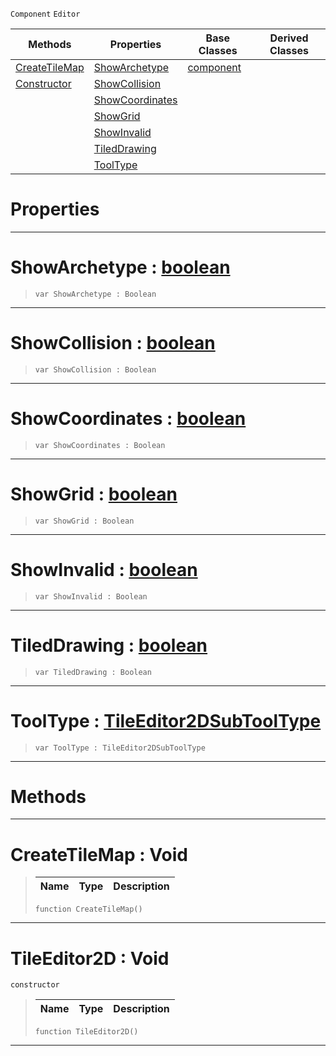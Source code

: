  `Component` `Editor`



|Methods|Properties|Base Classes|Derived Classes|
|---|---|---|---|
|[CreateTileMap](tileeditor2d.md#createtilemap-void)|[ShowArchetype](tileeditor2d.md#showarchetype-zilch-engin)|[component](component.md)| |
|[Constructor](tileeditor2d.md#tileeditor2d-void)|[ShowCollision](tileeditor2d.md#showcollision-zilch-engin)| | |
| |[ShowCoordinates](tileeditor2d.md#showcoordinates-zilch-eng)| | |
| |[ShowGrid](tileeditor2d.md#showgrid-zilch-engine-doc)| | |
| |[ShowInvalid](tileeditor2d.md#showinvalid-zilch-engine)| | |
| |[TiledDrawing](tileeditor2d.md#tileddrawing-zilch-engine)| | |
| |[ToolType](tileeditor2d.md#tooltype-zilch-engine-doc)| | |


 #  Properties


---  
 #  ShowArchetype : [boolean](../nada_base_types/boolean.md)

> 
> ```TS:Nada
> var ShowArchetype : Boolean


---  
 #  ShowCollision : [boolean](../nada_base_types/boolean.md)

> 
> ```TS:Nada
> var ShowCollision : Boolean


---  
 #  ShowCoordinates : [boolean](../nada_base_types/boolean.md)

> 
> ```TS:Nada
> var ShowCoordinates : Boolean


---  
 #  ShowGrid : [boolean](../nada_base_types/boolean.md)

> 
> ```TS:Nada
> var ShowGrid : Boolean


---  
 #  ShowInvalid : [boolean](../nada_base_types/boolean.md)

> 
> ```TS:Nada
> var ShowInvalid : Boolean


---  
 #  TiledDrawing : [boolean](../nada_base_types/boolean.md)

> 
> ```TS:Nada
> var TiledDrawing : Boolean


---  
 #  ToolType : [TileEditor2DSubToolType](../enum_reference.md#tileeditor2dsubtooltype)

> 
> ```TS:Nada
> var ToolType : TileEditor2DSubToolType


---  
 #  Methods


---  
 #  CreateTileMap : Void

> 
> |Name|Type|Description|
> |---|---|---|
> ```TS:Nada
> function CreateTileMap()
> ``` 


---  
 #  TileEditor2D : Void

 `constructor`

> 
> |Name|Type|Description|
> |---|---|---|
> ```TS:Nada
> function TileEditor2D()
> ``` 


---  
 

 